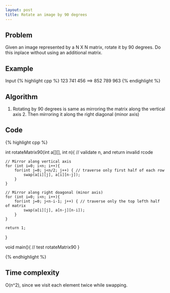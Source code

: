 ```yaml
---
layout: post
title: Rotate an image by 90 degrees
---
```


## Problem

Given an image represented by a N X N matrix, rotate it by 90 degrees. Do this inplace without using an additional matrix.

## Example

Input
{% highlight cpp %}
   123      741
   456  ==> 852
   789      963
{% endighlight %}

## Algorithm

1. Rotating by 90 degrees is same as mirroring the matrix along the vertical axis 2. Then mirroring it along the right diagonal (minor axis)

## Code

{% highlight cpp %}

int rotateMatrix90(int a[][], int n){
	// validate n, and return invalid rcode
	
	// Mirror along vertical axis
	for (int i=0; i<n; i++){
		for(int j=0; j<n/2; j++) { // traverse only first half of each row
			swap(a[i][j], a[i][n-j]);
		}
	}
	
	// Mirror along right doagonal (minor axis)
	for (int i=0; i<n; i++){
		for(int j=0; j<n-i-1; j++) { // traverse only the top lefth half of matrix
			swap(a[i][j], a[n-j][n-i]);
		}
	}
	
	return 1;
}

void main(){
	// test rotateMatrix90
}

{% endhighlight %}

## Time complexity

O(n^2), since we visit each element twice while swapping.